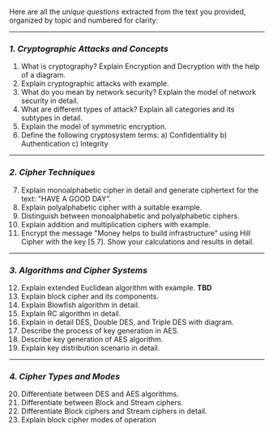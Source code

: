 Here are all the *unique questions* extracted from the text you provided, organized by topic and numbered for clarity:

---

### *1. Cryptographic Attacks and Concepts*

1. What is cryptography? Explain Encryption and Decryption with the help of a diagram.
2. Explain cryptographic attacks with example.
3. What do you mean by network security? Explain the model of network security in detail.
4. What are different types of attack? Explain all categories and its subtypes in detail.
5. Explain the model of symmetric encryption.
6. Define the following cryptosystem terms:
   a) Confidentiality
   b) Authentication
   c) Integrity

---

### *2. Cipher Techniques*

7. Explain monoalphabetic cipher in detail and generate ciphertext for the text: "HAVE A GOOD DAY".
8. Explain polyalphabetic cipher with a suitable example.
9. Distinguish between monoalphabetic and polyalphabetic ciphers.
10. Explain addition and multiplication ciphers with example.
11. Encrypt the message "Money helps to build infrastructure" using Hill Cipher with the key \[5 7]. Show your calculations and results in detail.

---

### *3. Algorithms and Cipher Systems*

12. Explain extended Euclidean algorithm with example. **TBD**
13. Explain block cipher and its components.
14. Explain Blowfish algorithm in detail.
15. Explain RC algorithm in detail.
16. Explain in detail DES, Double DES, and Triple DES with diagram.
17. Describe the process of key generation in AES.
18. Describe key generation of AES algorithm.
19. Explain key distribution scenario in detail.

---

### *4. Cipher Types and Modes*

20. Differentiate between DES and AES algorithms.
21. Differentiate between Block and Stream ciphers.
22. Differentiate Block ciphers and Stream ciphers in detail.
23. Explain block cipher modes of operation
